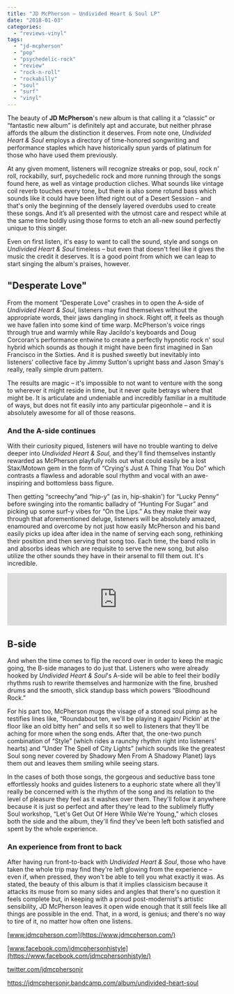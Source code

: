 ```yaml
---
title: "JD McPherson – Undivided Heart & Soul LP"
date: "2018-01-03"
categories: 
  - "reviews-vinyl"
tags: 
  - "jd-mcpherson"
  - "pop"
  - "psychedelic-rock"
  - "review"
  - "rock-n-roll"
  - "rockabilly"
  - "soul"
  - "surf"
  - "vinyl"
---
```


The beauty of **JD McPherson**'s new album is that calling it a “classic” or “fantastic new album” is definitely apt and accurate, but neither phrase affords the album the distinction it deserves. From note one, _Undivided Heart & Soul_ employs a directory of time-honored songwriting and performance staples which have historically spun yards of platinum for those who have used them previously.

At any given moment, listeners will recognize streaks or pop, soul, rock n' roll, rockabilly, surf, psychedelic rock and more running through the songs found here, as well as vintage production cliches. What sounds like vintage coil reverb touches every tone, but there is also some rotund bass which sounds like it could have been lifted right out of a Desert Session – and that's only the beginning of the densely layered overdubs used to create these songs. And it’s all presented with the utmost care and respect while at the same time boldly using those forms to etch an all-new sound perfectly unique to this singer.

Even on first listen, it's easy to want to call the sound, style and songs on _Undivided Heart & Soul_ timeless – but even that doesn't feel like it gives the music the credit it deserves. It is a good point from which we can leap to start singing the album's praises, however.

## "Desperate Love"

From the moment “Desperate Love” crashes in to open the A-side of _Undivided Heart & Soul_, listeners may find themselves without the appropriate words, their jaws dangling in shock. Right off, it feels as though we have fallen into some kind of time warp. McPherson's voice rings through true and warmly while Ray Jacildo's keyboards and Doug Corcoran's performance entwine to create a perfectly hypnotic rock n' soul hybrid which sounds as though it might have been first imagined in San Francisco in the Sixties. And it is pushed sweetly but inevitably into listeners' collective face by Jimmy Sutton's upright bass and Jason Smay's really, really simple drum pattern.

The results are magic – it's impossible to not want to venture with the song to wherever it might reside in time, but it never quite betrays where that might be. It is articulate and undeniable and incredibly familiar in a multitude of ways, but does not fit easily into any particular pigeonhole – and it is absolutely awesome for all of those reasons.

### And the A-side continues

With their curiosity piqued, listeners will have no trouble wanting to delve deeper into _Undivided Heart & Soul_, and they'll find themselves instantly rewarded as McPherson playfully rolls out what could easily be a lost Stax/Motown gem in the form of “Crying's Just A Thing That You Do” which contrasts a flawless and adorable soul rhythm and vocal with an awe-inspiring and bottomless bass figure.

Then getting “screechy”and “hip-y” (as in, hip-shakin') for “Lucky Penny” before swinging into the romantic balladry of “Hunting For Sugar” and picking up some surf-y vibes for “On the Lips.” As they make their way through that aforementioned deluge, listeners will be absolutely amazed, enamoured and overcome by not just how easily McPherson and his band easily picks up idea after idea in the name of serving each song, rethinking their position and then serving that song too. Each time, the band rolls in and absorbs ideas which are requisite to serve the new song, but also utilize the other sounds they have in their arsenal to fill them out. It's incredible.

<iframe style="border: 0; width: 100%; height: 120px;" src="https://bandcamp.com/EmbeddedPlayer/album=2754562394/size=large/bgcol=ffffff/linkcol=0687f5/tracklist=false/artwork=small/transparent=true/" width="300" height="150" seamless=""><a href="http://jdmcphersonjr.bandcamp.com/album/undivided-heart-soul">UNDIVIDED HEART &amp; SOUL by JD McPherson</a></iframe>

## B-side

And when the time comes to flip the record over in order to keep the magic going, the B-side manages to do just that. Listeners who were already hooked by _Undivided Heart & Soul_'s A-side will be able to feel their bodily rhythms rush to rewrite themselves and harmonize with the fine, brushed drums and the smooth, slick standup bass which powers “Bloodhound Rock.”

For his part too, McPherson mugs the visage of a stoned soul pimp as he testifies lines like, “Roundabout ten, we'll be playing it again/ Pickin' at the floor like an old bitty hen” and sells it so well to listeners that they'll be aching for more when the song ends. After that, the one-two punch combination of “Style” (which rides a raunchy rhythm right into listeners' hearts) and “Under The Spell of City Lights” (which sounds like the greatest Soul song never covered by Shadowy Men From A Shadowy Planet) lays them out and leaves them smiling while seeing stars.

In the cases of both those songs, the gorgeous and seductive bass tone effortlessly hooks and guides listeners to a euphoric state where all they'll really be concerned with is the rhythm of the song and its relation to the level of pleasure they feel as it washes over them. They'll follow it anywhere because it is just so perfect and after they're lead to the sublimely fluffy Soul workshop, “Let's Get Out Of Here While We're Young,” which closes both the side and the album, they'll find they've been left both satisfied and spent by the whole experience.

### An experience from front to back

After having run front-to-back with _Undivided Heart & Soul_, those who have taken the whole trip may find they're left glowing from the experience – even if, when pressed, they won't be able to tell you what exactly it was. As stated, the beauty of this album is that it implies classicism because it attacks its muse from so many sides and angles that there's no question it feels complete but, in keeping with a proud post-modernist's artistic sensibility, JD McPherson leaves it open wide enough that it still feels like all things are possible in the end. That, in a word, is genius; and there's no way to tire of it, no matter how often one listens.

[www.jdmcpherson.com](https://www.jdmcpherson.com/)

[www.facebook.com/jdmcphersonhistyle](https://www.facebook.com/jdmcphersonhistyle/)

[twitter.com/jdmcphersonjr](https://twitter.com/jdmcphersonjr)

https://jdmcphersonjr.bandcamp.com/album/undivided-heart-soul
